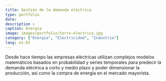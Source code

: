 ```yaml
---
title: Gestión de la demanda eléctrica
type: portfolio
date: 
description : 
caption: Energía
image: images/portfolio/torre-electrica.jpg
category: ["Energía", "Electricidad", "Industria"]
lang: es-ES
---
```


Desde hace tiempo las empresas eléctricas utilizan complejos modelos matemáticos basados en probabilidad y series temporales para predecir la demanda eléctrica a corto y medio plazo y poder dimensionar la producción, así como la compra de energía en el mercado mayorista.


